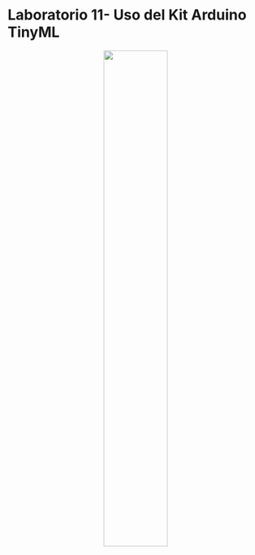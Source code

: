 # Laboratorio 11- Uso del Kit Arduino TinyML
<p align="center">
<img src="https://github.com/jorgemedina2804/Grupo-11-Introduccion-a-Senhales-Biomedica/assets/111662394/d7c0b204-4f72-4ba9-b050-23902acdda26" width="50%"> 

